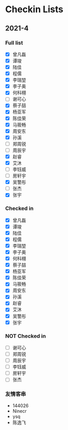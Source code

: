 # Checkin Lists

## 2021-4

### Full list

- [x] 曾凡磊
- [x] 谭竣
- [x] 陆佳
- [x] 程儒
- [x] 李瑞堃
- [x] 李子奥
- [x] 何科栩
- [ ] 谢可心
- [x] 蔡子喆
- [x] 杨亚军
- [x] 陈佳荣
- [x] 马筱畅
- [x] 周安东
- [x] 孙溪
- [ ] 郑周锐
- [ ] 周辰宇
- [x] 赵睿
- [x] 艾沐
- [ ] 李钰威
- [ ] 房轩宇
- [x] 吴警彤
- [ ] 张杰
- [x] 张宇

### Checked in

- [x] 曾凡磊
- [x] 谭竣
- [x] 陆佳
- [x] 程儒
- [x] 李瑞堃
- [x] 李子奥
- [x] 何科栩
- [x] 蔡子喆
- [x] 杨亚军
- [x] 陈佳荣
- [x] 马筱畅
- [x] 周安东
- [x] 孙溪
- [x] 赵睿
- [x] 艾沐
- [x] 吴警彤
- [x] 张宇

### NOT Checked in

- [ ] 谢可心
- [ ] 郑周锐
- [ ] 周辰宇
- [ ] 李钰威
- [ ] 房轩宇
- [ ] 张杰

### 友情客串

- 144026
- Ninecr
- ysq
- 陈逸飞

